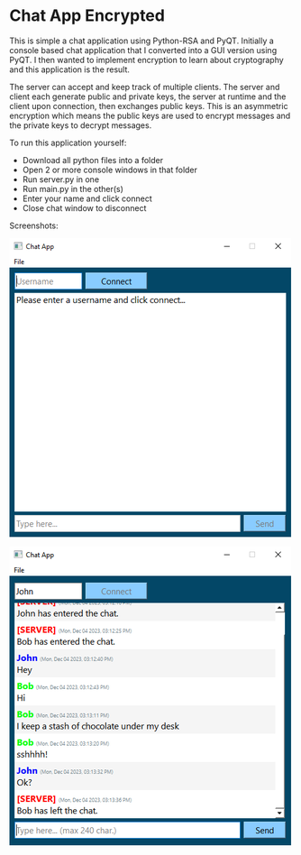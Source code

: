 # Chat App Encrypted

This is simple a chat application using Python-RSA and PyQT. Initially a console based chat application that 
I converted into a GUI version using PyQT. I then wanted to implement encryption to learn about 
cryptography and this application is the result.

The server can accept and keep track of multiple clients. The server and client each generate 
public and private keys, the server at runtime and the client upon connection, then exchanges 
public keys. This is an asymmetric encryption which means the public keys are used to encrypt 
messages and the private keys to decrypt messages.

To run this application yourself:
- Download all python files into a folder
- Open 2 or more console windows in that folder
- Run server.py in one
- Run main.py in the other(s)
- Enter your name and click connect
- Close chat window to disconnect

Screenshots:

![Screenshot 2023-12-01 151141.png](screenshots%2FScreenshot%202023-12-01%20151141.png)

![Screenshot 2023-12-04 151350.png](screenshots%2FScreenshot%202023-12-04%20151350.png)
